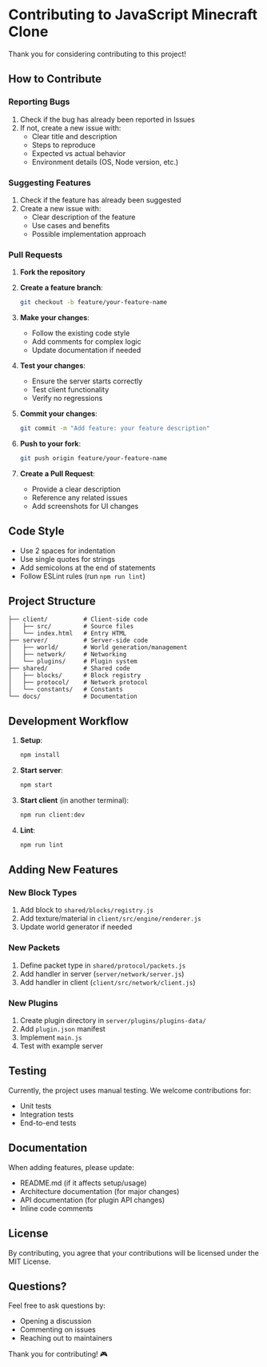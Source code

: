 # Contributing to JavaScript Minecraft Clone

Thank you for considering contributing to this project!

## How to Contribute

### Reporting Bugs

1. Check if the bug has already been reported in Issues
2. If not, create a new issue with:
   - Clear title and description
   - Steps to reproduce
   - Expected vs actual behavior
   - Environment details (OS, Node version, etc.)

### Suggesting Features

1. Check if the feature has already been suggested
2. Create a new issue with:
   - Clear description of the feature
   - Use cases and benefits
   - Possible implementation approach

### Pull Requests

1. **Fork the repository**
2. **Create a feature branch**:
   ```bash
   git checkout -b feature/your-feature-name
   ```

3. **Make your changes**:
   - Follow the existing code style
   - Add comments for complex logic
   - Update documentation if needed

4. **Test your changes**:
   - Ensure the server starts correctly
   - Test client functionality
   - Verify no regressions

5. **Commit your changes**:
   ```bash
   git commit -m "Add feature: your feature description"
   ```

6. **Push to your fork**:
   ```bash
   git push origin feature/your-feature-name
   ```

7. **Create a Pull Request**:
   - Provide a clear description
   - Reference any related issues
   - Add screenshots for UI changes

## Code Style

- Use 2 spaces for indentation
- Use single quotes for strings
- Add semicolons at the end of statements
- Follow ESLint rules (run `npm run lint`)

## Project Structure

```
├── client/          # Client-side code
│   ├── src/         # Source files
│   └── index.html   # Entry HTML
├── server/          # Server-side code
│   ├── world/       # World generation/management
│   ├── network/     # Networking
│   └── plugins/     # Plugin system
├── shared/          # Shared code
│   ├── blocks/      # Block registry
│   ├── protocol/    # Network protocol
│   └── constants/   # Constants
└── docs/            # Documentation
```

## Development Workflow

1. **Setup**:
   ```bash
   npm install
   ```

2. **Start server**:
   ```bash
   npm start
   ```

3. **Start client** (in another terminal):
   ```bash
   npm run client:dev
   ```

4. **Lint**:
   ```bash
   npm run lint
   ```

## Adding New Features

### New Block Types

1. Add block to `shared/blocks/registry.js`
2. Add texture/material in `client/src/engine/renderer.js`
3. Update world generator if needed

### New Packets

1. Define packet type in `shared/protocol/packets.js`
2. Add handler in server (`server/network/server.js`)
3. Add handler in client (`client/src/network/client.js`)

### New Plugins

1. Create plugin directory in `server/plugins/plugins-data/`
2. Add `plugin.json` manifest
3. Implement `main.js`
4. Test with example server

## Testing

Currently, the project uses manual testing. We welcome contributions for:
- Unit tests
- Integration tests
- End-to-end tests

## Documentation

When adding features, please update:
- README.md (if it affects setup/usage)
- Architecture documentation (for major changes)
- API documentation (for plugin API changes)
- Inline code comments

## License

By contributing, you agree that your contributions will be licensed under the MIT License.

## Questions?

Feel free to ask questions by:
- Opening a discussion
- Commenting on issues
- Reaching out to maintainers

Thank you for contributing! 🎮
